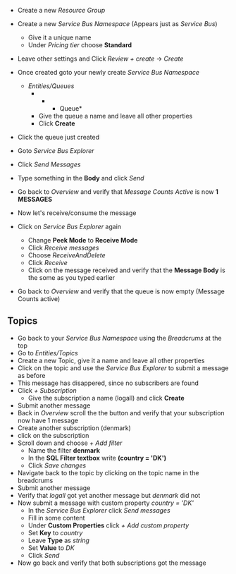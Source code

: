 - Create a new *Resource Group*
- Create a new *Service Bus Namespace* (Appears just as *Service Bus*)
   - Give it a unique name
   - Under *Pricing tier* choose **Standard**
- Leave other settings and Click *Review + create* -> *Create*

- Once created goto your newly create *Service Bus Namespace*
  - *Entities/Queues*
    - * + Queue*
    - Give the queue a name and leave all other properties 
    - Click **Create**

 - Click the queue just created
 - Goto *Service Bus Explorer*
 - Click *Send Messages*
 - Type something in the **Body** and click *Send*
 - Go back to *Overview* and verify that *Message Counts Active* is now **1 MESSAGES**

 - Now let's receive/consume the message
 - Click on *Service Bus Explorer* again
   - Change **Peek Mode** to **Receive Mode**
   - Click *Receive messages*
   - Choose *ReceiveAndDelete*
   - Click *Receive*
   - Click on the message received and verify that the **Message Body** is the some as you typed earlier

 - Go back to *Overview* and verify that the queue is now empty (Message Counts active)

 ## Topics

 - Go back to your *Service Bus Namespace* using the *Breadcrums* at the top
 - Go to *Entities/Topics*
 - Create a new Topic, give it a name and leave all other properties
 - Click on the topic and use the *Service Bus Explorer* to submit a message as before
 - This message has disappered, since no subscribers are found
 - Click *+ Subscription*
   - Give the subscription a name (logall) and click **Create**
 - Submit another message
 - Back in *Overview* scroll the the button and verify that your subscription now have 1 message
 - Create another subscription (denmark)
 - click on the subscription
 - Scroll down and choose *+ Add filter*
   - Name the filter **denmark**
   - In the **SQL Filter textbox** write  **(country = 'DK')**
   - Click *Save changes*
 - Navigate back to the topic by clicking on the topic name in the breadcrums
 - Submit another message
 - Verify that *logall* got yet another message but *denmark* did not
 - Now submit a message with custom property *country = 'DK'*
   - In the *Service Bus Explorer* click *Send messages*
   - Fill in some content
   - Under **Custom Properties** click *+ Add custom property*
   - Set **Key** to *country*
   - Leave **Type** as *string*
   - Set **Value** to *DK*
   - Click *Send*
 - Now go back and verify that both subscriptions got the message
 

     

